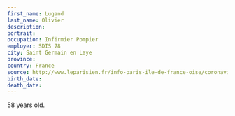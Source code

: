 ```yaml
---
first_name: Lugand
last_name: Olivier
description: 
portrait: 
occupation: Infirmier Pompier
employer: SDIS 78
city: Saint Germain en Laye
province: 
country: France
source: http://www.leparisien.fr/info-paris-ile-de-france-oise/coronavirus-un-premier-pompier-decede-du-covid-19-dans-les-yvelines-11-04-2020-8298006.php
birth_date: 
death_date: 
---
```


58 years old.
